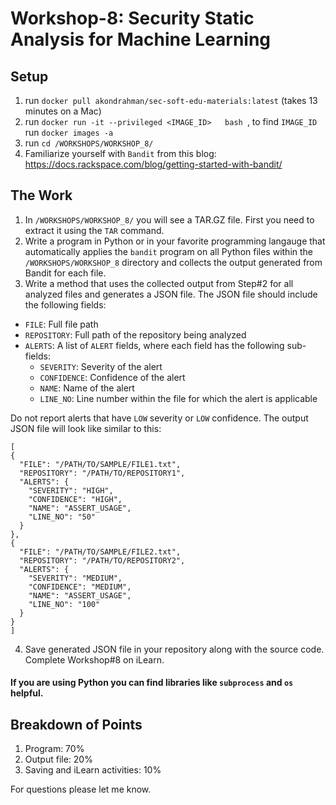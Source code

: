 # Workshop-8: Security Static Analysis for Machine Learning 

## Setup 


1. run `docker pull akondrahman/sec-soft-edu-materials:latest` (takes 13 minutes on a Mac)
2. run `docker run -it --privileged <IMAGE_ID>   bash `, to find `IMAGE_ID` run `docker images -a`
3. run `cd /WORKSHOPS/WORKSHOP_8/` 
4. Familiarize yourself with `Bandit` from this blog: https://docs.rackspace.com/blog/getting-started-with-bandit/ 



## The Work 

1. In `/WORKSHOPS/WORKSHOP_8/` you will see a TAR.GZ file. First you need to extract it using the `TAR` command. 
2. Write a program in Python or in your favorite programming langauge that automatically applies the `bandit` program on all Python files within the `/WORKSHOPS/WORKSHOP_8` directory and collects the output generated from Bandit for each file. 
3. Write a method that uses the collected output from Step#2 for all analyzed files and generates a JSON file. The JSON file should include the following fields: 
- `FILE`: Full file path 
- `REPOSITORY`: Full path of the repository being analyzed 
- `ALERTS`: A list of `ALERT` fields, where each field has the following sub-fields: 
   - `SEVERITY`: Severity of the alert 
   - `CONFIDENCE`: Confidence of the alert 
   - `NAME`: Name of the alert 
   - `LINE_NO`: Line number within the file for which the alert is applicable 

Do not report alerts that have `LOW` severity or `LOW` confidence. The output JSON file will look like similar to this: 
```
[
{
  "FILE": "/PATH/TO/SAMPLE/FILE1.txt",
  "REPOSITORY": "/PATH/TO/REPOSITORY1",
  "ALERTS": {
    "SEVERITY": "HIGH",
    "CONFIDENCE": "HIGH", 
    "NAME": "ASSERT_USAGE",    
    "LINE_NO": "50"
  }
}, 
{
  "FILE": "/PATH/TO/SAMPLE/FILE2.txt",
  "REPOSITORY": "/PATH/TO/REPOSITORY2",
  "ALERTS": {
    "SEVERITY": "MEDIUM",
    "CONFIDENCE": "MEDIUM",  
    "NAME": "ASSERT_USAGE",    
    "LINE_NO": "100"
  }
}
]
```
4. Save generated JSON file in your repository along with the source code. Complete Workshop#8 on iLearn. 

#### If you are using Python you can find libraries like `subprocess` and `os` helpful. 


## Breakdown of Points 

1. Program: 70% 
2. Output file: 20% 
3. Saving and iLearn activities: 10% 


For questions please let me know. 

